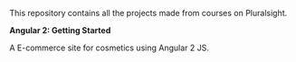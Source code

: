 This repository contains all the projects made from courses on Pluralsight.

**Angular 2: Getting Started**

A E-commerce site for cosmetics using Angular 2 JS.
